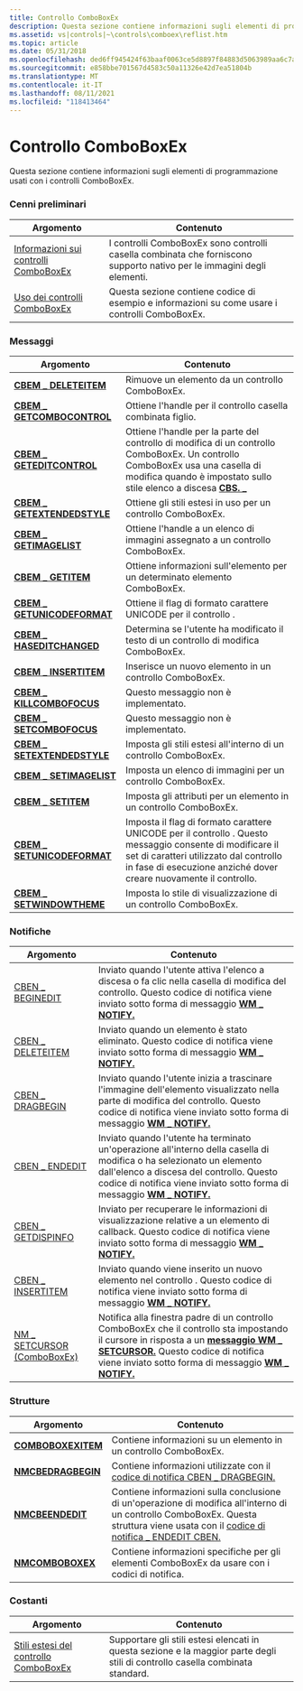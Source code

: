 ```yaml
---
title: Controllo ComboBoxEx
description: Questa sezione contiene informazioni sugli elementi di programmazione usati con i controlli ComboBoxEx.
ms.assetid: vs|controls|~\controls\comboex\reflist.htm
ms.topic: article
ms.date: 05/31/2018
ms.openlocfilehash: ded6ff945424f63baaf0063ce5d8897f84883d5063989aa6c7a9fb1a4f76a704
ms.sourcegitcommit: e858bbe701567d4583c50a11326e42d7ea51804b
ms.translationtype: MT
ms.contentlocale: it-IT
ms.lasthandoff: 08/11/2021
ms.locfileid: "118413464"
---
```

# <a name="comboboxex-control"></a>Controllo ComboBoxEx

Questa sezione contiene informazioni sugli elementi di programmazione usati con i controlli ComboBoxEx.

### <a name="overviews"></a>Cenni preliminari



| Argomento                                                | Contenuto                                                                                           |
|------------------------------------------------------|----------------------------------------------------------------------------------------------------|
| [Informazioni sui controlli ComboBoxEx](comboboxex-controls.md) | I controlli ComboBoxEx sono controlli casella combinata che forniscono supporto nativo per le immagini degli elementi.<br/> |
| [Uso dei controlli ComboBoxEx](using-comboboxex.md)    | Questa sezione contiene codice di esempio e informazioni su come usare i controlli ComboBoxEx.<br/> |



 

### <a name="messages"></a>Messaggi



| Argomento                                                   | Contenuto                                                                                                                                                                                                   |
|---------------------------------------------------------|------------------------------------------------------------------------------------------------------------------------------------------------------------------------------------------------------------|
| [**CBEM \_ DELETEITEM**](cbem-deleteitem.md)             | Rimuove un elemento da un controllo ComboBoxEx. <br/>                                                                                                                                                     |
| [**CBEM \_ GETCOMBOCONTROL**](cbem-getcombocontrol.md)   | Ottiene l'handle per il controllo casella combinata figlio. <br/>                                                                                                                                                |
| [**CBEM \_ GETEDITCONTROL**](cbem-geteditcontrol.md)     | Ottiene l'handle per la parte del controllo di modifica di un controllo ComboBoxEx. Un controllo ComboBoxEx usa una casella di modifica quando è impostato sullo stile elenco a discesa [**CBS. \_**](combo-box-styles.md) <br/> |
| [**CBEM \_ GETEXTENDEDSTYLE**](cbem-getextendedstyle.md) | Ottiene gli stili estesi in uso per un controllo ComboBoxEx. <br/>                                                                                                                             |
| [**CBEM \_ GETIMAGELIST**](cbem-getimagelist.md)         | Ottiene l'handle a un elenco di immagini assegnato a un controllo ComboBoxEx. <br/>                                                                                                                             |
| [**CBEM \_ GETITEM**](cbem-getitem.md)                   | Ottiene informazioni sull'elemento per un determinato elemento ComboBoxEx.<br/>                                                                                                                                              |
| [**CBEM \_ GETUNICODEFORMAT**](cbem-getunicodeformat.md) | Ottiene il flag di formato carattere UNICODE per il controllo . <br/>                                                                                                                                        |
| [**CBEM \_ HASEDITCHANGED**](cbem-haseditchanged.md)     | Determina se l'utente ha modificato il testo di un controllo di modifica ComboBoxEx.<br/>                                                                                                                  |
| [**CBEM \_ INSERTITEM**](cbem-insertitem.md)             | Inserisce un nuovo elemento in un controllo ComboBoxEx. <br/>                                                                                                                                                    |
| [**CBEM \_ KILLCOMBOFOCUS**](cbem-killcombofocus.md)     | Questo messaggio non è implementato. <br/>                                                                                                                                                               |
| [**CBEM \_ SETCOMBOFOCUS**](cbem-setcombofocus.md)       | Questo messaggio non è implementato. <br/>                                                                                                                                                               |
| [**CBEM \_ SETEXTENDEDSTYLE**](cbem-setextendedstyle.md) | Imposta gli stili estesi all'interno di un controllo ComboBoxEx. <br/>                                                                                                                                              |
| [**CBEM \_ SETIMAGELIST**](cbem-setimagelist.md)         | Imposta un elenco di immagini per un controllo ComboBoxEx. <br/>                                                                                                                                                   |
| [**CBEM \_ SETITEM**](cbem-setitem.md)                   | Imposta gli attributi per un elemento in un controllo ComboBoxEx. <br/>                                                                                                                                       |
| [**CBEM \_ SETUNICODEFORMAT**](cbem-setunicodeformat.md) | Imposta il flag di formato carattere UNICODE per il controllo . Questo messaggio consente di modificare il set di caratteri utilizzato dal controllo in fase di esecuzione anziché dover creare nuovamente il controllo. <br/>      |
| [**CBEM \_ SETWINDOWTHEME**](cbem-setwindowtheme.md)     | Imposta lo stile di visualizzazione di un controllo ComboBoxEx.<br/>                                                                                                                                                  |



 

### <a name="notifications"></a>Notifiche



| Argomento                                                      | Contenuto                                                                                                                                                                                                                                                     |
|------------------------------------------------------------|--------------------------------------------------------------------------------------------------------------------------------------------------------------------------------------------------------------------------------------------------------------|
| [CBEN \_ BEGINEDIT](cben-beginedit.md)                      | Inviato quando l'utente attiva l'elenco a discesa o fa clic nella casella di modifica del controllo. Questo codice di notifica viene inviato sotto forma di messaggio [**WM \_ NOTIFY.**](wm-notify.md) <br/>                                                                    |
| [CBEN \_ DELETEITEM](cben-deleteitem.md)                    | Inviato quando un elemento è stato eliminato. Questo codice di notifica viene inviato sotto forma di messaggio [**WM \_ NOTIFY.**](wm-notify.md) <br/>                                                                                                                     |
| [CBEN \_ DRAGBEGIN](cben-dragbegin.md)                      | Inviato quando l'utente inizia a trascinare l'immagine dell'elemento visualizzato nella parte di modifica del controllo. Questo codice di notifica viene inviato sotto forma di messaggio [**WM \_ NOTIFY.**](wm-notify.md) <br/>                                                  |
| [CBEN \_ ENDEDIT](cben-endedit.md)                          | Inviato quando l'utente ha terminato un'operazione all'interno della casella di modifica o ha selezionato un elemento dall'elenco a discesa del controllo. Questo codice di notifica viene inviato sotto forma di messaggio [**WM \_ NOTIFY.**](wm-notify.md)<br/>                             |
| [CBEN \_ GETDISPINFO](cben-getdispinfo.md)                  | Inviato per recuperare le informazioni di visualizzazione relative a un elemento di callback. Questo codice di notifica viene inviato sotto forma di messaggio [**WM \_ NOTIFY.**](wm-notify.md) <br/>                                                                                             |
| [CBEN \_ INSERTITEM](cben-insertitem.md)                    | Inviato quando viene inserito un nuovo elemento nel controllo . Questo codice di notifica viene inviato sotto forma di messaggio [**WM \_ NOTIFY.**](wm-notify.md) <br/>                                                                                                  |
| [NM \_ SETCURSOR (ComboBoxEx)](nm-setcursor-comboboxex-.md) | Notifica alla finestra padre di un controllo ComboBoxEx che il controllo sta impostando il cursore in risposta a un [**messaggio WM \_ SETCURSOR.**](/windows/desktop/menurc/wm-setcursor) Questo codice di notifica viene inviato sotto forma di messaggio [**WM \_ NOTIFY.**](wm-notify.md) <br/> |



 

### <a name="structures"></a>Strutture



| Argomento                                    | Contenuto                                                                                                                                                                                     |
|------------------------------------------|----------------------------------------------------------------------------------------------------------------------------------------------------------------------------------------------|
| [**COMBOBOXEXITEM**](/windows/win32/api/commctrl/ns-commctrl-comboboxexitema) | Contiene informazioni su un elemento in un controllo ComboBoxEx.<br/>                                                                                                                       |
| [**NMCBEDRAGBEGIN**](/windows/desktop/api/Commctrl/ns-commctrl-nmcbedragbegina) | Contiene informazioni utilizzate con il [codice di notifica CBEN \_ DRAGBEGIN.](cben-dragbegin.md) <br/>                                                                                      |
| [**NMCBEENDEDIT**](/windows/desktop/api/Commctrl/ns-commctrl-nmcbeendedita)     | Contiene informazioni sulla conclusione di un'operazione di modifica all'interno di un controllo ComboBoxEx. Questa struttura viene usata con il [codice di notifica \_ ENDEDIT CBEN.](cben-endedit.md) <br/> |
| [**NMCOMBOBOXEX**](/windows/desktop/api/Commctrl/ns-commctrl-nmcomboboxexa)     | Contiene informazioni specifiche per gli elementi ComboBoxEx da usare con i codici di notifica. <br/>                                                                                               |



 

### <a name="constants"></a>Costanti



| Argomento                                                                        | Contenuto                                                                                                                  |
|------------------------------------------------------------------------------|---------------------------------------------------------------------------------------------------------------------------|
| [Stili estesi del controllo ComboBoxEx](comboboxex-control-extended-styles.md) | Supportare gli stili estesi elencati in questa sezione e la maggior parte degli stili di controllo casella combinata standard.<br/> |



 

 

